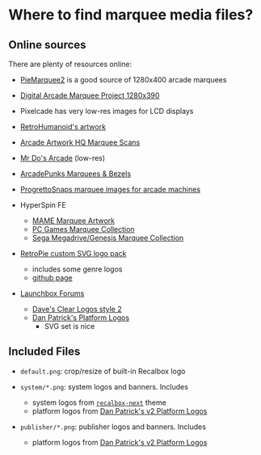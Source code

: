 # Where to find marquee media files?

## Online sources
There are plenty of resources online:

- [PieMarquee2](https://github.com/losernator/PieMarquee2/tree/main/marquee) is a good source of 1280x400 arcade marquees

- [Digital Arcade Marquee Project 1280x390](https://github.com/jdotfite/DigitalArcadeMarqueeProject-1280x390)

- Pixelcade has very low-res images for LCD displays

- [RetroHumanoid's artwork](https://retrohumanoid.weebly.com/downloads.html)

- [Arcade Artwork HQ Marquee Scans](https://www.arcadeartwork.org/index.php?/category/37)

- [Mr Do's Arcade](https://mrdo.mameworld.info/mame_artwork_ingame.php) (low-res)

- [ArcadePunks Marquees & Bezels](https://www.arcadepunks.com/marquees-digital-marquees-cab-2/)

- [ProgrettoSnaps marquee images for arcade machines](https://www.progettosnaps.net/marquees/)

- HyperSpin FE
    - [MAME Marquee Artwork](https://hyperspin-fe.com/files/file/13379-mame-marquee-artwork/)
    - [PC Games Marquee Collection](https://hyperspin-fe.com/files/file/19937-pc-games-marquee-collection/)
    - [Sega Megadrive/Genesis Marquee Collection](https://hyperspin-fe.com/files/file/19912-sega-megadrivegenesis-marquee-collection/)




- [RetroPie custom SVG logo pack](https://retropie.org.uk/forum/topic/3226/es-custom-svg-logo-pack-includes-specific-mame-logos)
	- includes some genre logos
	- [github page](https://github.com/UDb23/rpie-custom)

- [Launchbox Forums]()
    - [Dave's Clear Logos style 2](https://forums.launchbox-app.com/files/file/787-daves-clear-logos-style-2zip/)
    - [Dan Patrick's Platform Logos](https://forums.launchbox-app.com/files/file/3402-v2-platform-logos-professionally-redrawn-official-versions-new-bigbox-defaults/)
        - SVG set is nice


## Included Files

- `default.png`: crop/resize of built-in Recalbox logo

- `system/*.png`: system logos and banners. Includes
    - system logos from [`recalbox-next`](https://gitlab.com/recalbox/recalbox-themes/-/tree/master/themes/recalbox-next) theme
    - platform logos from [Dan Patrick's v2 Platform Logos](https://archive.org/details/console-logos-professionally-redrawn-plus-official-versions)

- `publisher/*.png`: publisher logos and banners. Includes
    - platform logos from [Dan Patrick's v2 Platform Logos](https://archive.org/details/console-logos-professionally-redrawn-plus-official-versions)
